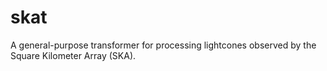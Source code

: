 # skat
A general-purpose transformer for processing lightcones observed by the Square Kilometer Array (SKA).
